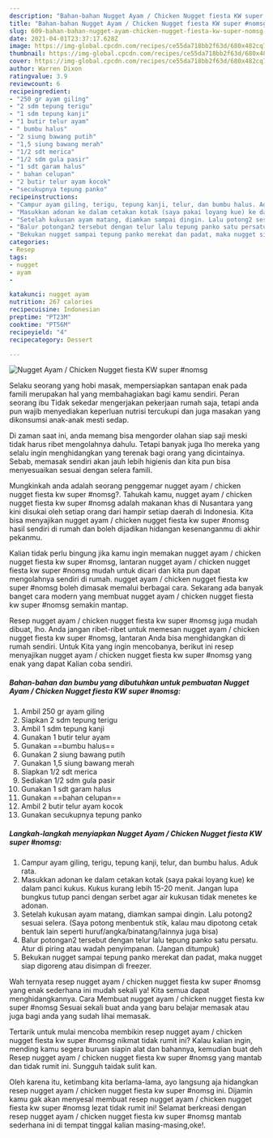 ```yaml
---
description: "Bahan-bahan Nugget Ayam / Chicken Nugget fiesta KW super #nomsg Sederhana dan Mudah Dibuat"
title: "Bahan-bahan Nugget Ayam / Chicken Nugget fiesta KW super #nomsg Sederhana dan Mudah Dibuat"
slug: 609-bahan-bahan-nugget-ayam-chicken-nugget-fiesta-kw-super-nomsg-sederhana-dan-mudah-dibuat
date: 2021-04-01T23:37:17.628Z
image: https://img-global.cpcdn.com/recipes/ce55da718bb2f63d/680x482cq70/nugget-ayam-chicken-nugget-fiesta-kw-super-nomsg-foto-resep-utama.jpg
thumbnail: https://img-global.cpcdn.com/recipes/ce55da718bb2f63d/680x482cq70/nugget-ayam-chicken-nugget-fiesta-kw-super-nomsg-foto-resep-utama.jpg
cover: https://img-global.cpcdn.com/recipes/ce55da718bb2f63d/680x482cq70/nugget-ayam-chicken-nugget-fiesta-kw-super-nomsg-foto-resep-utama.jpg
author: Warren Dixon
ratingvalue: 3.9
reviewcount: 6
recipeingredient:
- "250 gr ayam giling"
- "2 sdm tepung terigu"
- "1 sdm tepung kanji"
- "1 butir telur ayam"
- " bumbu halus"
- "2 siung bawang putih"
- "1,5 siung bawang merah"
- "1/2 sdt merica"
- "1/2 sdm gula pasir"
- "1 sdt garam halus"
- " bahan celupan"
- "2 butir telur ayam kocok"
- "secukupnya tepung panko"
recipeinstructions:
- "Campur ayam giling, terigu, tepung kanji, telur, dan bumbu halus. Aduk rata."
- "Masukkan adonan ke dalam cetakan kotak (saya pakai loyang kue) ke dalam panci kukus. Kukus kurang lebih 15-20 menit. Jangan lupa bungkus tutup panci dengan serbet agar air kukusan tidak menetes ke adonan."
- "Setelah kukusan ayam matang, diamkan sampai dingin. Lalu potong2 sesuai selera. (Saya potong menbentuk stik, kalau mau dipotong cetak bentuk lain seperti huruf/angka/binatang/lainnya juga bisa)"
- "Balur potongan2 tersebut dengan telur lalu tepung panko satu persatu. Atur di piring atau wadah penyimpanan. (Jangan ditumpuk)"
- "Bekukan nugget sampai tepung panko merekat dan padat, maka nugget siap digoreng atau disimpan di freezer."
categories:
- Resep
tags:
- nugget
- ayam
- 

katakunci: nugget ayam  
nutrition: 267 calories
recipecuisine: Indonesian
preptime: "PT23M"
cooktime: "PT56M"
recipeyield: "4"
recipecategory: Dessert

---
```



![Nugget Ayam / Chicken Nugget fiesta KW super #nomsg](https://img-global.cpcdn.com/recipes/ce55da718bb2f63d/680x482cq70/nugget-ayam-chicken-nugget-fiesta-kw-super-nomsg-foto-resep-utama.jpg)

Selaku seorang yang hobi masak, mempersiapkan santapan enak pada famili merupakan hal yang membahagiakan bagi kamu sendiri. Peran seorang ibu Tidak sekedar mengerjakan pekerjaan rumah saja, tetapi anda pun wajib menyediakan keperluan nutrisi tercukupi dan juga masakan yang dikonsumsi anak-anak mesti sedap.

Di zaman  saat ini, anda memang bisa mengorder olahan siap saji meski tidak harus ribet mengolahnya dahulu. Tetapi banyak juga lho mereka yang selalu ingin menghidangkan yang terenak bagi orang yang dicintainya. Sebab, memasak sendiri akan jauh lebih higienis dan kita pun bisa menyesuaikan sesuai dengan selera famili. 



Mungkinkah anda adalah seorang penggemar nugget ayam / chicken nugget fiesta kw super #nomsg?. Tahukah kamu, nugget ayam / chicken nugget fiesta kw super #nomsg adalah makanan khas di Nusantara yang kini disukai oleh setiap orang dari hampir setiap daerah di Indonesia. Kita bisa menyajikan nugget ayam / chicken nugget fiesta kw super #nomsg hasil sendiri di rumah dan boleh dijadikan hidangan kesenanganmu di akhir pekanmu.

Kalian tidak perlu bingung jika kamu ingin memakan nugget ayam / chicken nugget fiesta kw super #nomsg, lantaran nugget ayam / chicken nugget fiesta kw super #nomsg mudah untuk dicari dan kita pun dapat mengolahnya sendiri di rumah. nugget ayam / chicken nugget fiesta kw super #nomsg boleh dimasak memalui berbagai cara. Sekarang ada banyak banget cara modern yang membuat nugget ayam / chicken nugget fiesta kw super #nomsg semakin mantap.

Resep nugget ayam / chicken nugget fiesta kw super #nomsg juga mudah dibuat, lho. Anda jangan ribet-ribet untuk memesan nugget ayam / chicken nugget fiesta kw super #nomsg, lantaran Anda bisa menghidangkan di rumah sendiri. Untuk Kita yang ingin mencobanya, berikut ini resep menyajikan nugget ayam / chicken nugget fiesta kw super #nomsg yang enak yang dapat Kalian coba sendiri.

<!--inarticleads1-->

##### Bahan-bahan dan bumbu yang dibutuhkan untuk pembuatan Nugget Ayam / Chicken Nugget fiesta KW super #nomsg:

1. Ambil 250 gr ayam giling
1. Siapkan 2 sdm tepung terigu
1. Ambil 1 sdm tepung kanji
1. Gunakan 1 butir telur ayam
1. Gunakan  ==bumbu halus==
1. Gunakan 2 siung bawang putih
1. Gunakan 1,5 siung bawang merah
1. Siapkan 1/2 sdt merica
1. Sediakan 1/2 sdm gula pasir
1. Gunakan 1 sdt garam halus
1. Gunakan  ==bahan celupan==
1. Ambil 2 butir telur ayam kocok
1. Gunakan secukupnya tepung panko




<!--inarticleads2-->

##### Langkah-langkah menyiapkan Nugget Ayam / Chicken Nugget fiesta KW super #nomsg:

1. Campur ayam giling, terigu, tepung kanji, telur, dan bumbu halus. Aduk rata.
1. Masukkan adonan ke dalam cetakan kotak (saya pakai loyang kue) ke dalam panci kukus. Kukus kurang lebih 15-20 menit. Jangan lupa bungkus tutup panci dengan serbet agar air kukusan tidak menetes ke adonan.
1. Setelah kukusan ayam matang, diamkan sampai dingin. Lalu potong2 sesuai selera. (Saya potong menbentuk stik, kalau mau dipotong cetak bentuk lain seperti huruf/angka/binatang/lainnya juga bisa)
1. Balur potongan2 tersebut dengan telur lalu tepung panko satu persatu. Atur di piring atau wadah penyimpanan. (Jangan ditumpuk)
1. Bekukan nugget sampai tepung panko merekat dan padat, maka nugget siap digoreng atau disimpan di freezer.




Wah ternyata resep nugget ayam / chicken nugget fiesta kw super #nomsg yang enak sederhana ini mudah sekali ya! Kita semua dapat menghidangkannya. Cara Membuat nugget ayam / chicken nugget fiesta kw super #nomsg Sesuai sekali buat anda yang baru belajar memasak atau juga bagi anda yang sudah lihai memasak.

Tertarik untuk mulai mencoba membikin resep nugget ayam / chicken nugget fiesta kw super #nomsg nikmat tidak rumit ini? Kalau kalian ingin, mending kamu segera buruan siapin alat dan bahannya, kemudian buat deh Resep nugget ayam / chicken nugget fiesta kw super #nomsg yang mantab dan tidak rumit ini. Sungguh taidak sulit kan. 

Oleh karena itu, ketimbang kita berlama-lama, ayo langsung aja hidangkan resep nugget ayam / chicken nugget fiesta kw super #nomsg ini. Dijamin kamu gak akan menyesal membuat resep nugget ayam / chicken nugget fiesta kw super #nomsg lezat tidak rumit ini! Selamat berkreasi dengan resep nugget ayam / chicken nugget fiesta kw super #nomsg mantab sederhana ini di tempat tinggal kalian masing-masing,oke!.

